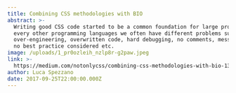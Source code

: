 ```yaml
---
title: Combining CSS methodologies with BIO
abstract: >-
  Writing good CSS code started to be a common foundation for large projects, as
  every other programming languages we often have different problems such as
  over-engineering, overwritten code, hard debugging, no comments, messy code,
  no best practice considered etc.
image: /uploads/1_pr0ozleih_nzlp8r-g2paw.jpeg
link: >-
  https://medium.com/notonlycss/combining-css-methodologies-with-bio-136055df77aa?source=friends_link&sk=ba5965049a8baa912b9d3c6c4045d00e
author: Luca Spezzano
date: 2017-09-25T22:00:00.000Z
---
```


